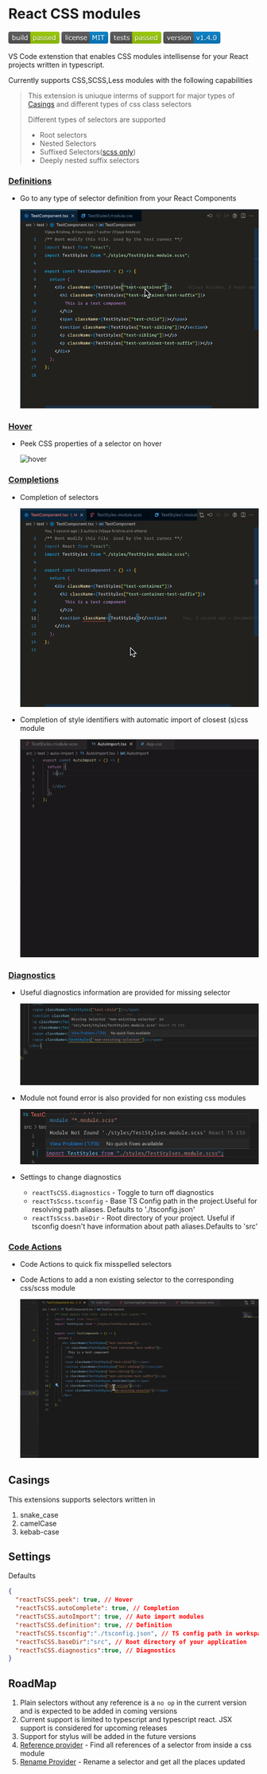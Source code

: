 # React CSS modules

<img height="24"  src="images/build.png" /> <img src="images/license.png" height="24" /> <img src="images/tests.png" height="24" />
<img height="24" src="images/version.png" />

VS Code extenstion that enables CSS modules intellisense for your React projects written in typescript.

Currently supports CSS,SCSS,Less modules with the following capabilities

> This extension is uniuque interms of support for major types of [Casings](#casings) and different types of css class selectors
> 
> Different types of selectors are supported
> - Root selectors
> - Nested Selectors
> - Suffixed Selectors([scss only](https://sass-lang.com/documentation/style-rules/parent-selector#adding-suffixes))
> - Deeply nested suffix selectors
### [Definitions](https://code.visualstudio.com/api/references/vscode-api#DefinitionProvider)
- Go to any type of selector definition from your React Components
  
  <img src='./assets/definitions.gif' alt="definitions" />

### [Hover](https://code.visualstudio.com/api/references/vscode-api#HoverProvider)
  - Peek CSS properties of a selector on hover
  
    <img src='./assets/hover.gif' alt="hover" />

### [Completions](https://code.visualstudio.com/api/references/vscode-api#HoverProvider)

  - Completion of selectors 
    
    <img src='./assets/autocomplete.gif' alt="completions" />

  - Completion of style identifiers with automatic import of closest (s)css module
  
    <img src='./assets/auto-import.gif' alt="auto-import-on-completions" />

### [Diagnostics](https://microsoft.github.io/language-server-protocol/specifications/lsp/3.17/specification/#diagnostic)
  - Useful diagnostics information are provided for missing selector
  
    <img src="./assets/missing-selector.png" alt="missing-selector-warning" />
  - Module not found error is also provided for non existing css modules
  
    <img src="./assets/missing-module.png" alt="missing-module" />
  
  - Settings to change diagnostics
    - `reactTsCSS.diagnostics` - Toggle to turn off diagnostics
    - `reactTsScss.tsconfig` - Base TS Config path in the project.Useful for resolving path aliases. Defaults to './tsconfig.json'
    - `reactTsScss.baseDir` - Root directory of your project. Useful if tsconfig doesn't have information about path aliases.Defaults to 'src'

### [Code Actions](https://code.visualstudio.com/docs/editor/refactoring#_code-actions-quick-fixes-and-refactorings)
 - Code Actions to quick fix misspelled selectors
 - Code Actions to add a non existing selector to the corresponding css/scss module

   <img src="./assets/code-actions.gif" alt="code-actions" />

  


## Casings 
This extensions supports selectors written in 
1. snake_case
2. camelCase 
3. kebab-case

## Settings

Defaults

```json
{
  "reactTsCSS.peek": true, // Hover
  "reactTsCSS.autoComplete": true, // Completion
  "reactTsCSS.autoImport": true, // Auto import modules
  "reactTsCSS.definition": true, // Definition
  "reactTsCSS.tsconfig":"./tsconfig.json", // TS config path in workspace
  "reactTsCSS.baseDir":"src", // Root directory of your application
  "reactTsCSS.diagnostics":true, // Diagnostics
}
```

## RoadMap

1. Plain selectors without any reference is a `no op` in the current version and is expected to be added in coming versions
2. Current support is limited to typescript and typescript react. JSX support is considered for upcoming releases
3. Support for stylus will be added in the future versions
4. [Reference provider](https://code.visualstudio.com/api/references/vscode-api#ReferenceProvider) - Find all references of a selector from inside a css module
5. [Rename Provider](https://code.visualstudio.com/api/references/vscode-api#RenameProvider) - Rename a selector and get all the places updated
